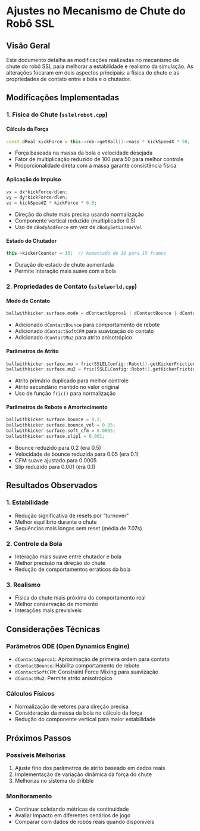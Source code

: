 # Ajustes no Mecanismo de Chute do Robô SSL

## Visão Geral
Este documento detalha as modificações realizadas no mecanismo de chute do robô SSL para melhorar a estabilidade e realismo da simulação. As alterações focaram em dois aspectos principais: a física do chute e as propriedades de contato entre a bola e o chutador.

## Modificações Implementadas

### 1. Física do Chute (`sslelrobot.cpp`)

#### Cálculo da Força
```cpp
const dReal kickForce = this->rob->getBall()->mass * kickSpeedX * 50;
```
- Força baseada na massa da bola e velocidade desejada
- Fator de multiplicação reduzido de 100 para 50 para melhor controle
- Proporcionalidade direta com a massa garante consistência física

#### Aplicação do Impulso
```cpp
vx = dx*kickForce/dlen;
vy = dy*kickForce/dlen;
vz = kickSpeedZ * kickForce * 0.5;
```
- Direção do chute mais precisa usando normalização
- Componente vertical reduzido (multiplicador 0.5)
- Uso de `dBodyAddForce` em vez de `dBodySetLinearVel`

#### Estado do Chutador
```cpp
this->kickerCounter = 15;  // Aumentado de 10 para 15 frames
```
- Duração do estado de chute aumentada
- Permite interação mais suave com a bola

### 2. Propriedades de Contato (`sslelworld.cpp`)

#### Modo de Contato
```cpp
ballwithkicker.surface.mode = dContactApprox1 | dContactBounce | dContactSoftCFM | dContactMu2;
```
- Adicionado `dContactBounce` para comportamento de rebote
- Adicionado `dContactSoftCFM` para suavização do contato
- Adicionado `dContactMu2` para atrito anisotrópico

#### Parâmetros de Atrito
```cpp
ballwithkicker.surface.mu = fric(SSLELConfig::Robot().getKickerFriction() * 2.0);
ballwithkicker.surface.mu2 = fric(SSLELConfig::Robot().getKickerFriction());
```
- Atrito primário duplicado para melhor controle
- Atrito secundário mantido no valor original
- Uso de função `fric()` para normalização

#### Parâmetros de Rebote e Amortecimento
```cpp
ballwithkicker.surface.bounce = 0.2;
ballwithkicker.surface.bounce_vel = 0.05;
ballwithkicker.surface.soft_cfm = 0.0005;
ballwithkicker.surface.slip1 = 0.001;
```
- Bounce reduzido para 0.2 (era 0.5)
- Velocidade de bounce reduzida para 0.05 (era 0.1)
- CFM suave ajustado para 0.0005
- Slip reduzido para 0.001 (era 0.1)

## Resultados Observados

### 1. Estabilidade
- Redução significativa de resets por "turnover"
- Melhor equilíbrio durante o chute
- Sequências mais longas sem reset (média de 7.07s)

### 2. Controle da Bola
- Interação mais suave entre chutador e bola
- Melhor precisão na direção do chute
- Redução de comportamentos erráticos da bola

### 3. Realismo
- Física do chute mais próxima do comportamento real
- Melhor conservação de momento
- Interações mais previsíveis

## Considerações Técnicas

### Parâmetros ODE (Open Dynamics Engine)
- `dContactApprox1`: Aproximação de primeira ordem para contato
- `dContactBounce`: Habilita comportamento de rebote
- `dContactSoftCFM`: Constraint Force Mixing para suavização
- `dContactMu2`: Permite atrito anisotrópico

### Cálculos Físicos
- Normalização de vetores para direção precisa
- Consideração da massa da bola no cálculo da força
- Redução do componente vertical para maior estabilidade

## Próximos Passos

### Possíveis Melhorias
1. Ajuste fino dos parâmetros de atrito baseado em dados reais
2. Implementação de variação dinâmica da força do chute
3. Melhorias no sistema de dribble

### Monitoramento
- Continuar coletando métricas de continuidade
- Avaliar impacto em diferentes cenários de jogo
- Comparar com dados de robôs reais quando disponíveis 